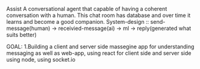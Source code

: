 Assist
A conversational agent that capable of having a coherent conversation with a human.
This chat room has database and over time it learns and become a good companion.
System-design ::
send-message(human) -> receivied-message(ai) -> ml -> reply(generated what suits better)

GOAL: 1.Building a client and server side massegine app for understanding  messaging as well as web-app, using react for client side and server side using node, using socket.io 
